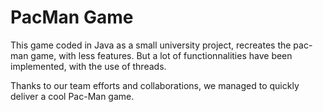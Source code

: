 # PacMan Game

This game coded in Java as a small university project, recreates the pac-man game, with less features.
But a lot of functionnalities have been implemented, with the use of threads.

Thanks to our team efforts and collaborations, we managed to quickly deliver a cool Pac-Man game.
